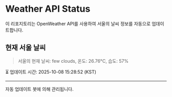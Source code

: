 
# Weather API Status

이 리포지토리는 OpenWeather API를 사용하여 서울의 날씨 정보를 자동으로 업데이트합니다.

## 현재 서울 날씨
> 서울의 현재 날씨: few clouds, 온도: 26.76°C, 습도: 57%

⏳ 업데이트 시간: 2025-10-08 15:28:52 (KST)

---
자동 업데이트 봇에 의해 관리됩니다.
